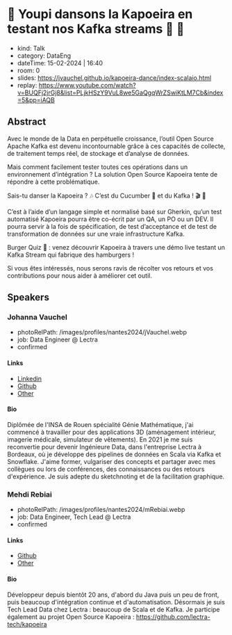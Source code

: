 # 🌴 Youpi dansons la Kapoeira en testant nos Kafka streams 🕺 💃

- kind: Talk
- category: DataEng
- dateTime: 15-02-2024 | 16:40
- room: 0
- slides: https://jvauchel.github.io/kapoeira-dance/index-scalaio.html
- replay: https://www.youtube.com/watch?v=BUQFj2jrGj8&list=PLjkHSzY9VuL8we5GaQgqWrZSwiKtLM7Cb&index=5&pp=iAQB

## Abstract

Avec le monde de la Data en perpétuelle croissance, l’outil Open Source Apache Kafka est devenu incontournable grâce à ces capacités de collecte, de traitement temps réel, de stockage et d’analyse de données.

Mais comment facilement tester toutes ces opérations dans un environnement d’intégration ? La solution Open Source Kapoeira tente de répondre à cette problématique.

Sais-tu danser la Kapoeira ? 🎶 C’est du Cucumber 🥒 et du Kafka ! 🎬 🎺

C’est à l’aide d’un langage simple et normalisé basé sur Gherkin, qu’un test automatisé Kapoeira pourra être co-écrit par un QA, un PO ou un DEV. Il pourra servir à la fois de spécification, de test d’acceptance et de test de transformation de données sur une vraie infrastructure Kafka.

Burger Quiz 🍔 : venez découvrir Kapoeira à travers une démo live testant un Kafka Stream qui fabrique des hamburgers !

Si vous êtes intéressés, nous serons ravis de récolter vos retours et vos contributions pour nous aider à améliorer cet outil.

## Speakers

### Johanna Vauchel

- photoRelPath: /images/profiles/nantes2024/jVauchel.webp
- job: Data Engineer @ Lectra
- confirmed

#### Links

- [Linkedin](https://www.linkedin.com/in/johanna-vauchel-05576a78)
- [Github](https://github.com/jvauchel)
- [Other](https://jvauchel.github.io)

#### Bio

Diplômée de l'INSA de Rouen spécialité Génie Mathématique, j'ai commencé à travailler pour des applications 3D (aménagement intérieur, imagerie médicale, simulateur de vêtements). En 2021 je me suis reconvertie pour devenir Ingénieure Data, dans l'entreprise Lectra à Bordeaux, où je développe des pipelines de données en Scala via Kafka et Snowflake. J'aime former, vulgariser des concepts et partager avec mes collègues ou lors de conférences, des connaissances ou des retours d'expérience. Je suis adepte du sketchnoting et de la facilitation graphique.
### Mehdi Rebiai

- photoRelPath: /images/profiles/nantes2024/mRebiai.webp
- job: Data Engineer, Tech Lead @ Lectra
- confirmed

#### Links

- [Github](https://github.com/mrebiai)
- [Other](https://mrebiai.github.io)

#### Bio

Développeur depuis bientôt 20 ans, d'abord du Java puis un peu de front, puis beaucoup d'intégration continue et d'automatisation.
Désormais je suis Tech Lead Data chez Lectra : beaucoup de Scala et de Kafka.
Je participe également au projet Open Source Kapoeira : https://github.com/lectra-tech/kapoeira

